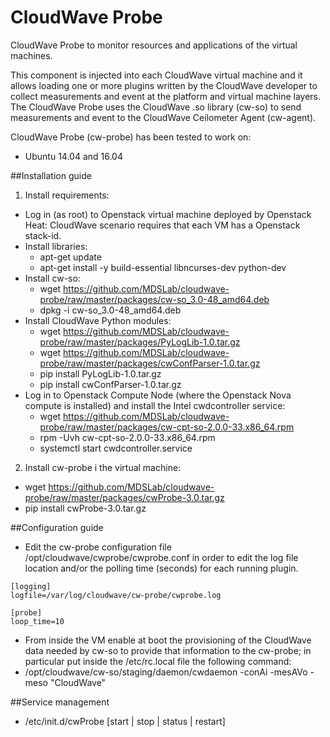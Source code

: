 # CloudWave Probe
CloudWave Probe to monitor resources and applications of the virtual machines.

This component is injected into each CloudWave virtual machine and it allows loading one or more plugins written by the CloudWave developer to collect measurements and event at the platform and virtual machine layers. The CloudWave Probe uses the CloudWave .so library (cw-so) to send measurements and event to the CloudWave Ceilometer Agent (cw-agent). 

CloudWave Probe (cw-probe) has been tested to work on:

* Ubuntu 14.04 and 16.04

##Installation guide

1. Install requirements:
  * Log in (as root) to Openstack virtual machine deployed by Openstack Heat: CloudWave scenario requires that each VM has a Openstack stack-id.
  * Install libraries:
    * apt-get update
    * apt-get install -y build-essential libncurses-dev python-dev
  * Install cw-so:
    * wget https://github.com/MDSLab/cloudwave-probe/raw/master/packages/cw-so_3.0-48_amd64.deb
    * dpkg -i cw-so_3.0-48_amd64.deb
  * Install CloudWave Python modules:
    * wget https://github.com/MDSLab/cloudwave-probe/raw/master/packages/PyLogLib-1.0.tar.gz
    * wget https://github.com/MDSLab/cloudwave-probe/raw/master/packages/cwConfParser-1.0.tar.gz
    * pip install PyLogLib-1.0.tar.gz
    * pip install cwConfParser-1.0.tar.gz
  * Log in to Openstack Compute Node (where the Openstack Nova compute is installed) and install the Intel cwdcontroller service:
    * wget https://github.com/MDSLab/cloudwave-probe/raw/master/packages/cw-cpt-so-2.0.0-33.x86_64.rpm
    * rpm -Uvh cw-cpt-so-2.0.0-33.x86_64.rpm
    * systemctl start cwdcontroller.service
    
2. Install cw-probe i the virtual machine:
  * wget https://github.com/MDSLab/cloudwave-probe/raw/master/packages/cwProbe-3.0.tar.gz
  * pip install cwProbe-3.0.tar.gz

##Configuration guide

* Edit the cw-probe configuration file /opt/cloudwave/cwprobe/cwprobe.conf in order to edit the log file location and/or the polling time (seconds) for each running plugin.

```
[logging]
logfile=/var/log/cloudwave/cw-probe/cwprobe.log

[probe]
loop_time=10
```
* From inside the VM enable at boot the provisioning of the CloudWave data needed by cw-so to provide that information to the cw-probe; in particular put inside the /etc/rc.local file the following command:
 * /opt/cloudwave/cw-so/staging/daemon/cwdaemon -conAi -mesAVo  -meso "CloudWave"


##Service management
* /etc/init.d/cwProbe [start | stop | status | restart]
